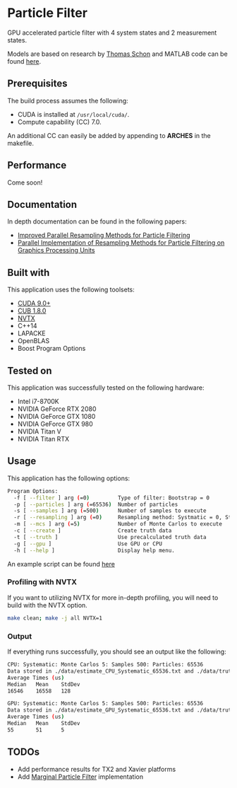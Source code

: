 # Particle Filter
GPU accelerated particle filter with 4 system states and 2 measurement states. 

Models are based on research by [Thomas Schon](http://user.it.uu.se/~thosc112/index.html) and MATLAB code can be found [here](http://user.it.uu.se/~thosc112/research/rao-blackwellized-particle.html).

## Prerequisites
The build process assumes the following:
- CUDA is installed at ```/usr/local/cuda/```.
- Compute capability (CC) 7.0.

An additional CC can easily be added by appending to **ARCHES** in the makefile.

## Performance
Come soon!

## Documentation
In depth documentation can be found in the following papers:
- [Improved Parallel Resampling Methods for Particle Filtering](https://github.com/mnicely/particle_filter/blob/master/docs/Improved_Parallel_Resampling_IEEE_Nicely_041919.pdf)
- [Parallel Implementation of Resampling Methods for Particle Filtering on Graphics Processing Units](https://github.com/mnicely/particle_filter/blob/master/docs/Dissertation_Nicely_111319.pdf)
<!-- - [Marginalized Particle Filters for Mixed
Linear/Nonlinear State-space Models](http://user.it.uu.se/~thosc112/pubpdf/schongn2005.pdf) -->

## Built with
This application uses the following toolsets:
- [CUDA 9.0+](https://developer.nvidia.com/cuda-downloads)
- [CUB 1.8.0](https://nvlabs.github.io/cub/)
- [NVTX](https://devblogs.nvidia.com/cuda-pro-tip-generate-custom-application-profile-timelines-nvtx/)
- C++14
- LAPACKE
- OpenBLAS
- Boost Program Options

## Tested on
This application was successfully tested on the following hardware:
- Intel i7-8700K
- NVIDIA GeForce RTX 2080
- NVIDIA GeForce GTX 1080
- NVIDIA GeForce GTX 980
- NVIDIA Titan V
- NVIDIA Titan RTX

## Usage
This application has the following options:
```bash
Program Options:
  -f [ --filter ] arg (=0)         Type of filter: Bootstrap = 0
  -p [ --particles ] arg (=65536)  Number of particles
  -s [ --samples ] arg (=500)      Number of samples to execute
  -r [ --resampling ] arg (=0)     Resampling method: Systmatic = 0, Stratified = 1, Metropolis = 2
  -m [ --mcs ] arg (=5)            Number of Monte Carlos to execute
  -c [ --create ]                  Create truth data
  -t [ --truth ]                   Use precalculated truth data
  -g [ --gpu ]                     Use GPU or CPU
  -h [ --help ]                    Display help menu.

```

An example script can be found [here](https://github.com/mnicely/particle_filter/blob/master/scripts/example_script.sh)


### Profiling with NVTX
If you want to utilizing NVTX for more in-depth profiling, you will need to build with the NVTX option.
```bash
make clean; make -j all NVTX=1
```

### Output
If everything runs successfully, you should see an output like the following:
```bash
CPU: Systematic: Monte Carlos 5: Samples 500: Particles: 65536
Data stored in ./data/estimate_CPU_Systematic_65536.txt and ./data/truth_CPU_Systematic_65536.txt
Average Times (us)
Median   Mean    StdDev  
16546    16558   128     

GPU: Systematic: Monte Carlos 5: Samples 500: Particles: 65536
Data stored in ./data/estimate_GPU_Systematic_65536.txt and ./data/truth_GPU_Systematic_65536.txt
Average Times (us)
Median   Mean    StdDev  
55       51      5
```

## TODOs
- Add performance results for TX2 and Xavier platforms
- Add [Marginal Particle Filter](http://user.it.uu.se/~thosc112/pubpdf/schongn2005.pdf) implementation
